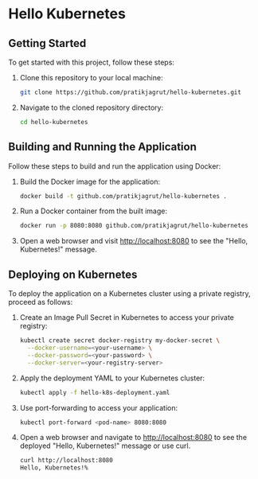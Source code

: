 # Hello Kubernetes
## Getting Started

To get started with this project, follow these steps:

1. Clone this repository to your local machine:

   ```bash
   git clone https://github.com/pratikjagrut/hello-kubernetes.git
   ```

2. Navigate to the cloned repository directory:

   ```bash
   cd hello-kubernetes
   ```

## Building and Running the Application

Follow these steps to build and run the application using Docker:

1. Build the Docker image for the application:

   ```bash
   docker build -t github.com/pratikjagrut/hello-kubernetes .
   ```

2. Run a Docker container from the built image:

   ```bash
   docker run -p 8080:8080 github.com/pratikjagrut/hello-kubernetes
   ```

3. Open a web browser and visit [http://localhost:8080](http://localhost:8080) to see the "Hello, Kubernetes!" message.

## Deploying on Kubernetes

To deploy the application on a Kubernetes cluster using a private registry, proceed as follows:

1. Create an Image Pull Secret in Kubernetes to access your private registry:

   ```bash
   kubectl create secret docker-registry my-docker-secret \
     --docker-username=<your-username> \
     --docker-password=<your-password> \
     --docker-server=<your-registry-server>
   ```

2. Apply the deployment YAML to your Kubernetes cluster:

   ```bash
   kubectl apply -f hello-k8s-deployment.yaml
   ```

3. Use port-forwarding to access your application:

   ```bash
   kubectl port-forward <pod-name> 8080:8080
   ```

4. Open a web browser and navigate to [http://localhost:8080](http://localhost:8080) to see the deployed "Hello, Kubernetes!" message or use curl.
   ```sh
   curl http://localhost:8080
   Hello, Kubernetes!%
   ```